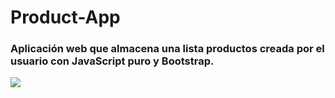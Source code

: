 # Product-App
<h3>Aplicación web que almacena una lista productos creada por el usuario con JavaScript puro y Bootstrap.</h3>
<img src="img/Productapp.png"></img>
